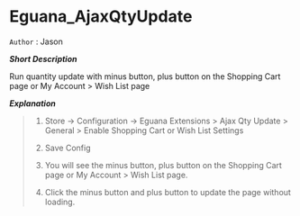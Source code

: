 Eguana_AjaxQtyUpdate
============================

`Author` : Jason

***Short Description***

Run quantity update with minus button, plus button on the Shopping Cart page or My Account > Wish List page

***Explanation*** 

>1. Store -> Configuration -> Eguana Extensions > Ajax Qty Update > General > Enable Shopping Cart or Wish List Settings
>
>2. Save Config
>
>3. You will see the minus button, plus button on the Shopping Cart page or My Account > Wish List page.
>
>4. Click the minus button and plus button to update the page without loading.

